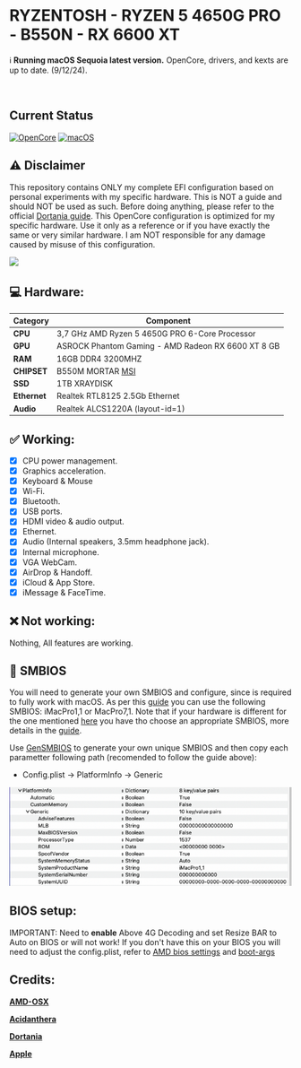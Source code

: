 # RYZENTOSH - RYZEN 5 4650G PRO - B550N - RX 6600 XT

:information_source: **Running macOS Sequoia latest version.**
OpenCore, drivers, and kexts are up to date. (9/12/24).

<br/>

## Current Status
[![OpenCore](https://img.shields.io/badge/OpenCore-1.0.2-lightblue.svg)](https://github.com/acidanthera/OpenCorePkg)
[![macOS](https://img.shields.io/badge/macOS-15.0.1-F09337.svg)](https://www.apple.com/macos/macos-sequoia/)

## :warning: Disclaimer


This repository contains ONLY my complete EFI configuration based on personal experiments with my specific hardware. This is NOT a guide and should NOT be used as such. Before doing anything, please refer to the official [Dortania guide](https://dortania.github.io/getting-started/). This OpenCore configuration is optimized for my specific hardware. Use it only as a reference or if you have exactly the same or very similar hardware. I am NOT responsible for any damage caused by misuse of this configuration.

<img src="assets/about-ryzentosh-15.0.png" style="width: 800px; height: auto;">

## :computer: Hardware:

| **Category** | **Component**                                                                    |
| ------------ | -------------------------------------------------------------------------------- |
| **CPU**      | 3,7 GHz AMD Ryzen 5 4650G PRO 6-Core Processor                                   |
| **GPU**      | ASROCK Phantom Gaming - AMD Radeon RX 6600 XT 8 GB                               |
| **RAM**      | 16GB DDR4 3200MHZ                                                                |
| **CHIPSET**  | B550M MORTAR [MSI](https://www.msi.com/Motherboard/MAG-B550M-MORTAR) |
| **SSD**      | 1TB XRAYDISK                                                                     |
| **Ethernet** | Realtek RTL8125 2.5Gb Ethernet                                                   |
| **Audio**    | Realtek ALCS1220A (layout-id=1)                                                  |

## :white_check_mark: Working:

- [x] CPU power management.
- [x] Graphics acceleration.
- [x] Keyboard & Mouse
- [x] Wi-Fi.
- [x] Bluetooth.
- [x] USB ports.
- [x] HDMI video & audio output.
- [x] Ethernet.
- [x] Audio (Internal speakers, 3.5mm headphone jack).
- [x] Internal microphone.
- [x] VGA WebCam.
- [x] AirDrop & Handoff.
- [x] iCloud & App Store.
- [x] iMessage & FaceTime.

## :x: Not working:

Nothing, All features are working.

## :closed_lock_with_key: SMBIOS

You will need to generate your own SMBIOS and configure, since is required to fully work with macOS. As per this [guide](https://dortania.github.io/OpenCore-Install-Guide/AMD/zen.html#platforminfo) you can use the following SMBIOS: iMacPro1,1 or MacPro7,1. Note that if your hardware is different for the one mentioned [here](#computer-hardware) you have tho choose an appropriate SMBIOS, more details in the [guide](https://dortania.github.io/OpenCore-Install-Guide/AMD/zen.html).

Use [GenSMBIOS](https://github.com/corpnewt/GenSMBIOS) to generate your own unique SMBIOS and then copy each parametter following path (recomended to follow the guide above):

- Config.plist -> PlatformInfo -> Generic

<img src="assets/PlataformInfo.png" style="width: 800px; height: auto;">

## BIOS setup:

IMPORTANT: Need to **enable** Above 4G Decoding and set Resize BAR to Auto on BIOS or will not work!
If you don't have this on your BIOS you will need to adjust the config.plist, refer to [AMD bios settings](https://dortania.github.io/OpenCore-Install-Guide/AMD/zen.html#amd-bios-settings) and [boot-args](https://dortania.github.io/OpenCore-Install-Guide/AMD/zen.html#nvram)

## Credits:

[**AMD-OSX**](https://github.com/AMD-OSX/AMD_Vanilla)

[**Acidanthera**](https://github.com/acidanthera)

[**Dortania**](https://dortania.github.io/getting-started/)

[**Apple**](http://apple.com/)
